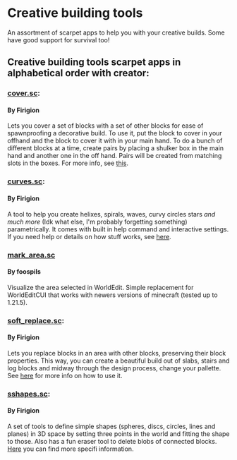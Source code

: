 # Creative building tools

An assortment of scarpet apps to help you with your creative builds. Some have good support for survival too!

## Creative building tools scarpet apps in alphabetical order with creator:

### [cover.sc](https://github.com/gnembon/scarpet/blob/master/programs/building/cover.sc):
#### By Firigion

Lets you cover a set of blocks with a set of other blocks for ease of spawnproofing a decorative build. To use it, put the block to cover in your offhand and the block to cover it with in your main hand. To do a bunch of different blocks at a time, create pairs by placing a shulker box in the main hand and another one in the off hand. Pairs will be created from matching slots in the boxes. For more info, see [this](https://github.com/Firigion/scarpets#cover).

### [curves.sc](https://github.com/gnembon/scarpet/blob/master/programs/building/curves.sc):
#### By Firigion

A tool to help you create helixes, spirals, waves, curvy circles stars _and much more_ (Idk what else, I'm probably forgetting something) parametrically. It comes with built in help command and interactive settings. If you need help or details on how stuff works, see [here](https://github.com/Firigion/scarpets#curves).

### [mark_area.sc](https://github.com/gnembon/scarpet/blob/master/programs/building/mark_area.sc)
#### By foospils

Visualize the area selected in WorldEdit. Simple replacement for WorldEditCUI that works with newers versions of minecraft (tested up to 1.21.5).

### [soft_replace.sc](https://github.com/gnembon/scarpet/blob/master/programs/building/soft_replace.sc):
#### By Firigion

Lets you replace blocks in an area with other blocks, preserving their block properties. This way, you can create a beautiful build out of slabs, stairs and log blocks and midway through the design process, change your pallette. See [here](https://github.com/Firigion/scarpets#soft-replace) for more info on how to use it.

### [sshapes.sc](https://github.com/gnembon/scarpet/blob/master/programs/building/sshapes.sc):
#### By Firigion

A set of tools to define simple shapes (spheres, discs, circles, lines and planes) in 3D space by setting three points in the world and fitting the shape to those. Also has a fun eraser tool to delete blobs of connected blocks. [Here](https://github.com/Firigion/scarpets#shapes) you can find more specifi information.

